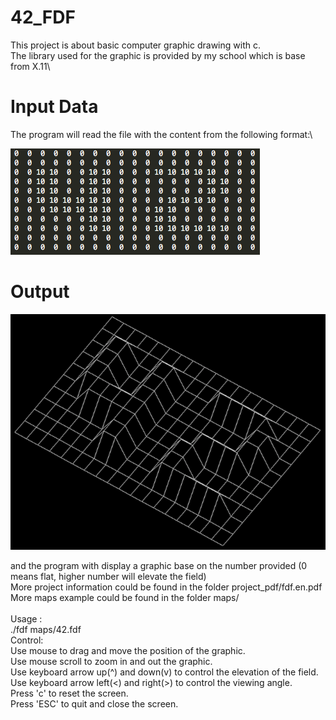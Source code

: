 # 42_FDF

This project is about basic computer graphic drawing with c.\
The library used for the graphic is provided by my school which is base from X.11\

# Input Data
The program will read the file with the content from the following format:\

![input_data](https://github.com/juliantoyeo/42_FDF/blob/master/assets/Example_input.png)

# Output

![output_data](https://github.com/juliantoyeo/42_FDF/blob/master/assets/FDF_42.png)


and the program with display a graphic base on the number provided (0 means flat, higher number will elevate the field)</br>
More project information could be found in the folder project_pdf/fdf.en.pdf</br>
More maps example could be found in the folder maps/</br>
</br>
Usage :</br>
./fdf maps/42.fdf</br>
Control:</br>
Use mouse to drag and move the position of the graphic.</br>
Use mouse scroll to zoom in and out the graphic.</br>
Use keyboard arrow up(^) and down(v) to control the elevation of the field.</br>
Use keyboard arrow left(<) and right(>) to control the viewing angle.</br>
Press 'c' to reset the screen.</br>
Press 'ESC' to quit and close the screen.</br>
